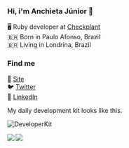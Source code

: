 ### Hi, i'm Anchieta Júnior 👋

🖥️ Ruby developer at [Checkplant](https://www.checkplant.com.br/)
<br />
🇧🇷 Born in Paulo Afonso, Brazil
<br />
🇧🇷 Living in Londrina, Brazil

### Find me

🚀 [Site](https://www.anchietajunior.com/)
<br />
🐦 [Twitter](https://twitter.com/anchietajnr)
<br />
💼 [LinkedIn](https://www.linkedin.com/in/anchietajunior/)

My daily development kit looks like this.

![DeveloperKit](https://i.ibb.co/KXKrz8C/bg.png)

<a href="https://github.com/anuraghazra/github-readme-stats">
  <img align="left" src="https://github-readme-stats.vercel.app/api?username=anchietajunior&show_icons=true&theme=gruvbox&count_private=true" />
</a>
<a href="https://github.com/anuraghazra/convoychat">
  <img align="left" src="https://github-readme-stats.vercel.app/api/top-langs/?username=anchietajunior&layout=compact" />
</a>
